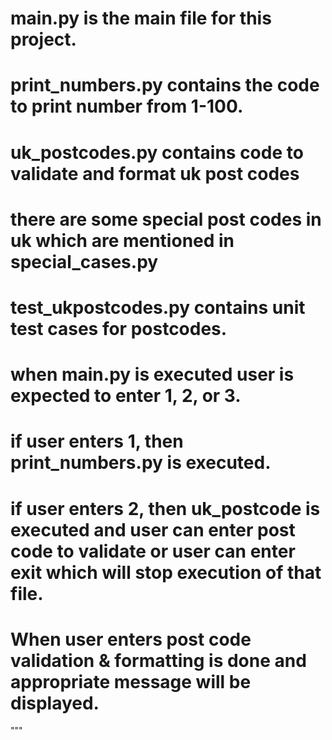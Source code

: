 
# main.py is the main file for this project.
# print_numbers.py contains the code to print number from 1-100.
# uk_postcodes.py contains code to validate and format uk post codes
# there are some special post codes in uk which are mentioned in special_cases.py
# test_ukpostcodes.py contains unit test cases for postcodes.

# when main.py is executed user is expected to enter 1, 2, or 3.
# if user enters 1, then print_numbers.py is executed.
# if user enters 2, then uk_postcode is executed and user can enter post code to validate or user can enter exit which will stop execution of that file.
# When user enters post code validation & formatting is done and appropriate message will be displayed.

"""
